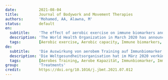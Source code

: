 ```yaml
---
date:          2021-08-04
title:         Journal of Bodywork and Movement Therapies
authors:       'Mohamed, AA, Alawna, M'
status:        default
en:
  subtitle:    'The effect of aerobic exercise on immune biomarkers and symptoms severity and progression in patients with COVID-19: A randomized control trial'
  description: 'The World Health Organization in March 2020 has announced that COVID-19 is a world pandemic because the number of infected cases increases rapidly. however, there are several available vaccines, their protection is limited to a certain period. Thus, the role of modalities that improve immune functions should be performed to counter COVID-19 viral load and decrease mortality rates. Objective: To investigate the effect of aerobic exercise on immune biomarkers, disease severity, and progression in patients with COVID-19. Design: A randomized controlled study. Participants: Thirty patients with COVID-19 participated in this study. Participants age ranged from 24 to 45 years old. Participants had a mild or moderate COVID-19. Participants were assigned randomly into two groups, exercise and control groups. There were two main dependent variables including blood immune markers and severity of respiratory symptoms. Interventions: All participants performed 2 weeks of moderate-intensity aerobic exercise for 40 min/session, 3 sessions/week. The measurements were performed at baseline, and after 2-weeks. Results: At baseline measurements, there were non-significant differences between both groups in the Wisconsin scale total score, Leucocytes, Lymphocytes, Interleukin-6, Interleukin-10, Immunoglobulin-A, and TNF-α. After the intervention, the Wisconsin scale (patient-oriented illness-specific quality-of-life) total score significantly decreased in the intervention group; while, Leucocytes, Lymphocytes, and Immunoglobulin-A significantly increased in the intervention group. Conclusion: The current study indicated that 2 weeks of moderate-intensity aerobic exercise decreased the severity and progression of COVID-19 associated disorders and quality of life. Also, a 2-weeks of aerobic exercise positively affected immune function by increasing the amounts of Leucocytes, Lymphocytes, Immunoglobulin A.'
  tags:        [Aerobic exercise, Aerobic capacity, Immune biomarkers, Immune system]
de:
  subtitle:    'Die Auswirkung von aerobem Training auf Immunbiomarker und den Schweregrad und das Fortschreiten der Symptome bei Patienten mit COVID-19: Eine randomisierte Kontrollstudie'
  description: 'Die Weltgesundheitsorganisation hat im März 2020 verkündet, dass es sich bei COVID-19 um eine weltweite Pandemie handelt, da die Zahl der infizierten Fälle rapide ansteigt. Es gibt zwar mehrere verfügbare Impfstoffe, deren Schutz ist jedoch auf einen bestimmten Zeitraum begrenzt. Daher sollten Modalitäten zur Verbesserung der Immunfunktionen eingesetzt werden, um die COVID-19-Viruslast zu bekämpfen und die Sterblichkeitsrate zu senken. Zielsetzung: Untersuchung der Auswirkungen von aerobem Training auf Immunbiomarker, Krankheitsschwere und -verlauf bei Patienten mit COVID-19. Aufbau: Eine randomisierte kontrollierte Studie. Teilnehmer: 30 Patienten mit COVID-19 nahmen an dieser Studie teil. Das Alter der Teilnehmer reichte von 24 bis 45 Jahren. Die Teilnehmer hatten eine leichte oder mittlere COVID-19. Die Teilnehmer wurden nach dem Zufallsprinzip in zwei Gruppen eingeteilt, eine Trainings- und eine Kontrollgruppe. Es gab zwei abhängige Hauptvariablen: Immunmarker im Blut und Schweregrad der Atemwegssymptome. Interventionen: Alle Teilnehmer absolvierten 2 Wochen lang ein moderat intensives aerobes Training von 40 Minuten pro Sitzung, 3 Sitzungen pro Woche. Die Messungen wurden zu Beginn und nach 2 Wochen durchgeführt. Ergebnisse: Bei den Messungen zu Beginn der Studie gab es keine signifikanten Unterschiede zwischen den beiden Gruppen in Bezug auf den Gesamtwert der Wisconsin-Skala, Leukozyten, Lymphozyten, Interleukin-6, Interleukin-10, Immunglobulin-A und TNF-α. Nach der Intervention sank der Gesamtwert der Wisconsin-Skala (patientenorientierte krankheitsspezifische Lebensqualität) in der Interventionsgruppe signifikant, während Leukozyten, Lymphozyten und Immunglobulin-A in der Interventionsgruppe signifikant anstiegen. Schlussfolgerung: Die aktuelle Studie zeigt, dass ein zweiwöchiges moderates aerobes Training den Schweregrad und das Fortschreiten von COVID-19-assoziierten Störungen und die Lebensqualität verringert. Außerdem wirkte sich ein zweiwöchiges aerobes Training positiv auf die Immunfunktion aus, indem es die Mengen an Leukozyten, Lymphozyten und Immunglobulin A erhöhte.' 
  tags:        [Aerobes Training, Aerobe Kapazität, Immunbiomarker, Immunsystem]
group:         'Treatments'
credit:        https://doi.org/10.1016/j.jbmt.2021.07.012
---
```

